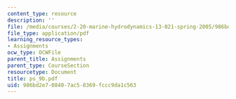 ```yaml
---
content_type: resource
description: ''
file: /media/courses/2-20-marine-hydrodynamics-13-021-spring-2005/986bd2e708407ac58369fccc9da1c563_ps_9b.pdf
file_type: application/pdf
learning_resource_types:
- Assignments
ocw_type: OCWFile
parent_title: Assignments
parent_type: CourseSection
resourcetype: Document
title: ps_9b.pdf
uid: 986bd2e7-0840-7ac5-8369-fccc9da1c563
---
```

